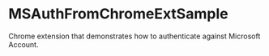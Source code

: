 MSAuthFromChromeExtSample
=========================

Chrome extension that demonstrates how to authenticate against Microsoft Account.
